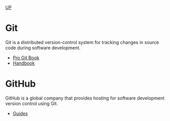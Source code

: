 [UP](../index.md)

# Git 
Git is a distributed version-control system for tracking changes in source code during software development.

- [Pro Git Book](https://git-scm.com/book/en/v2)
- [Handbook](https://guides.github.com/introduction/git-handbook/)

# GitHub
GitHub is a global company that provides hosting for software development version control using Git.

- [Guides](https://guides.github.com/)
